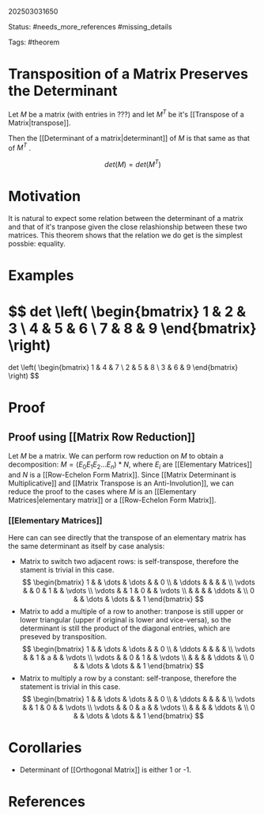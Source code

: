 202503031650

Status: #needs_more_references  #missing_details

Tags: #theorem

# Transposition of a Matrix Preserves the Determinant

Let $M$ be a matrix (with entries in ???) and let $M^{T}$ be it's [[Transpose of a Matrix|transpose]].

Then the [[Determinant of a matrix|determinant]] of $M$ is that same as that of $M^T$ .

$$
	det(M) = det(M^T)
$$

# Motivation

It is natural to expect some relation between the determinant of a matrix and that of it's tranpose given the close relashionship between these two matrices.
This theorem shows that the relation we do get is the simplest possbie: equality.
# Examples

$$
det \left( \begin{bmatrix}
  1 & 2 & 3 \\
  4 & 5 & 6 \\
  7 & 8 & 9 
\end{bmatrix} \right)
=
det \left( \begin{bmatrix}
  1 & 4 & 7 \\
  2 & 5 & 8 \\
  3 & 6 & 9 
\end{bmatrix} \right)
$$

# Proof

## Proof using [[Matrix Row Reduction]]

Let $M$ be a matrix. We can perform row reduction on $M$ to obtain a decomposition:
$M = (E_0 E_1 E_2 \dots E_n) * N$, where $E_i$ are [[Elementary Matrices]] and $N$ is a [[Row-Echelon Form Matrix]].
Since [[Matrix Determinant is Multiplicative]] and [[Matrix Transpose is an Anti-Involution]], we can reduce the proof to the cases where $M$ is an [[Elementary Matrices|elementary matrix]] or a [[Row-Echelon Form Matrix]].
### [[Elementary Matrices]]

Here can can see directly that the transpose of an elementary matrix has the same determinant as itself by case analysis:
- Matrix to switch two adjacent rows: is self-transpose, therefore the stament is trivial in this case. 
$$
\begin{bmatrix}
	1      &        & \dots & \dots &        & 0      \\
	       & \ddots &       &       &        &        \\
	\vdots &        & 0     & 1     &        & \vdots \\
	\vdots &        & 1     & 0     &        & \vdots \\
	       &        &       &       & \ddots &        \\
	0      &        & \dots & \dots &        & 1
\end{bmatrix}
$$
- Matrix to add a multiple of a row to another: tranpose is still upper or lower triangular (upper if original is lower and vice-versa), so the determinant is still the product of the diagonal entries, which are preseved by transposition.
$$
\begin{bmatrix}
	1      &        & \dots & \dots &        & 0      \\
	       & \ddots &       &       &        &        \\
	\vdots &        & 1     & a     &        & \vdots \\
	\vdots &        & 0     & 1     &        & \vdots \\
	       &        &       &       & \ddots &        \\
	0      &        & \dots & \dots &        & 1
\end{bmatrix}
$$
- Matrix to multiply a row by a constant: self-tranpose, therefore the statement is trivial in this case.
$$
\begin{bmatrix}
	1      &        & \dots & \dots &        & 0      \\
	       & \ddots &       &       &        &        \\
	\vdots &        & 1     & 0     &        & \vdots \\
	\vdots &        & 0     & a     &        & \vdots \\
	       &        &       &       & \ddots &        \\
	0      &        & \dots & \dots &        & 1
\end{bmatrix}
$$

# Corollaries

- Determinant of [[Orthogonal Matrix]] is either 1 or -1. 
# References